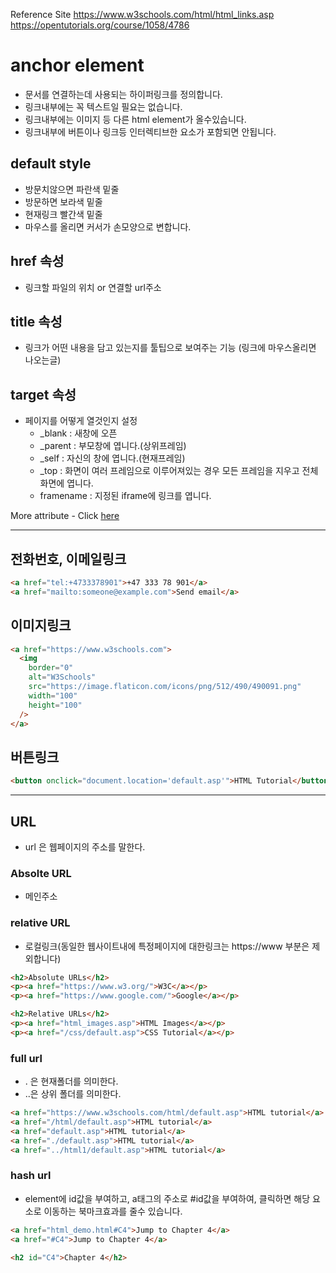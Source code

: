 Reference Site
https://www.w3schools.com/html/html_links.asp
https://opentutorials.org/course/1058/4786

# anchor element

- 문서를 연결하는데 사용되는 하이퍼링크를 정의합니다.
- 링크내부에는 꼭 텍스트일 필요는 없습니다.
- 링크내부에는 이미지 등 다른 html element가 올수있습니다.
- 링크내부에 버튼이나 링크등 인터렉티브한 요소가 포함되면 안됩니다.

## default style

- 방문치않으면 파란색 밑줄
- 방문하면 보라색 밑줄
- 현재링크 빨간색 밑줄
- 마우스를 올리면 커서가 손모양으로 변합니다.

## href 속성

- 링크할 파일의 위치 or 연결할 url주소

## title 속성

- 링크가 어떤 내용을 담고 있는지를 툴팁으로 보여주는 기능 (링크에 마우스올리면 나오는글)

## target 속성

- 페이지를 어떻게 열것인지 설정
  - \_blank : 새창에 오픈
  - \_parent : 부모창에 엽니다.(상위프레임)
  - \_self : 자신의 창에 엽니다.(현재프레임)
  - \_top : 화면이 여러 프레임으로 이루어져있는 경우 모든 프레임을 지우고 전체 화면에 엽니다.
  - framename : 지정된 iframe에 링크를 엽니다.

More attribute - Click [here](https://www.w3schools.com/tags/tag_a.asp)

---

## 전화번호, 이메일링크

```html
<a href="tel:+4733378901">+47 333 78 901</a>
<a href="mailto:someone@example.com">Send email</a>
```

## 이미지링크

```html
<a href="https://www.w3schools.com">
  <img
    border="0"
    alt="W3Schools"
    src="https://image.flaticon.com/icons/png/512/490/490091.png"
    width="100"
    height="100"
  />
</a>
```

## 버튼링크

```html
<button onclick="document.location='default.asp'">HTML Tutorial</button>
```

---

## URL

- url 은 웹페이지의 주소를 말한다.

### Absolte URL

- 메인주소

### relative URL

- 로컬링크(동일한 웹사이트내에 특정페이지에 대한링크는 https://www 부분은 제외합니다)

```html
<h2>Absolute URLs</h2>
<p><a href="https://www.w3.org/">W3C</a></p>
<p><a href="https://www.google.com/">Google</a></p>

<h2>Relative URLs</h2>
<p><a href="html_images.asp">HTML Images</a></p>
<p><a href="/css/default.asp">CSS Tutorial</a></p>
```

### full url

- . 은 현재폴더를 의미한다.
- ..은 상위 폴더를 의미한다.

```html
<a href="https://www.w3schools.com/html/default.asp">HTML tutorial</a>
<a href="/html/default.asp">HTML tutorial</a>
<a href="default.asp">HTML tutorial</a>
<a href="./default.asp">HTML tutorial</a>
<a href="../html1/default.asp">HTML tutorial</a>
```

### hash url

- element에 id값을 부여하고, a태그의 주소로 #id값을 부여하여, 클릭하면 해당 요소로 이동하는 북마크효과를 줄수 있습니다.

```html
<a href="html_demo.html#C4">Jump to Chapter 4</a>
<a href="#C4">Jump to Chapter 4</a>

<h2 id="C4">Chapter 4</h2>
```
